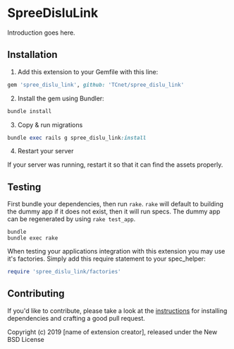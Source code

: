 # SpreeDisluLink

Introduction goes here.

## Installation

1. Add this extension to your Gemfile with this line:
  ```ruby
  gem 'spree_dislu_link', github: 'TCnet/spree_dislu_link'
  ```

2. Install the gem using Bundler:
  ```ruby
  bundle install
  ```

3. Copy & run migrations
  ```ruby
  bundle exec rails g spree_dislu_link:install
  ```

4. Restart your server

  If your server was running, restart it so that it can find the assets properly.

## Testing

First bundle your dependencies, then run `rake`. `rake` will default to building the dummy app if it does not exist, then it will run specs. The dummy app can be regenerated by using `rake test_app`.

```shell
bundle
bundle exec rake
```

When testing your applications integration with this extension you may use it's factories.
Simply add this require statement to your spec_helper:

```ruby
require 'spree_dislu_link/factories'
```


## Contributing

If you'd like to contribute, please take a look at the
[instructions](CONTRIBUTING.md) for installing dependencies and crafting a good
pull request.

Copyright (c) 2019 [name of extension creator], released under the New BSD License
